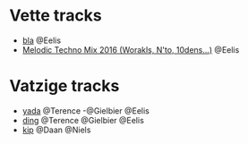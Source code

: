 # Vette tracks
- [bla](tracks/bla.mp3) @Eelis
- [Melodic Techno Mix 2016 (Worakls, N'to, 10dens...)](https://www.youtube.com/watch?v=hd5ogmfPQVo) @Eelis

# Vatzige tracks
- [yada](bla) @Terence -@Gielbier @Eelis
- [ding](dong) @Terence @Gielbier @Eelis
- [kip](vis) @Daan @Niels
